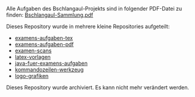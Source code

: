 Alle Aufgaben des Bschlangaul-Projekts sind in folgender PDF-Datei zu finden:
[Bschlangaul-Sammlung.pdf](https://github.com/bschlangaul-sammlung/examens-aufgaben-pdf/raw/main/Bschlangaul-Sammlung.pdf)

Dieses Repository wurde in mehrere kleine Repositories aufgeteilt:

* [examens-aufgaben-tex](https://github.com/bschlangaul-sammlung/examens-aufgaben-tex)
* [examens-aufgaben-pdf](https://github.com/bschlangaul-sammlung/examens-aufgaben-pdf)
* [examen-scans](https://github.com/bschlangaul-sammlung/examen-scans)
* [latex-vorlagen](https://github.com/bschlangaul-sammlung/latex-vorlagen)
* [java-fuer-examens-aufgaben](https://github.com/bschlangaul-sammlung/java-fuer-examens-aufgaben)
* [kommandozeilen-werkzeug](https://github.com/bschlangaul-sammlung/kommandozeilen-werkzeug)
* [logo-grafiken](https://github.com/bschlangaul-sammlung/logo-grafiken)

Dieses Repository wurde archiviert. Es kann nicht mehr verändert werden.
